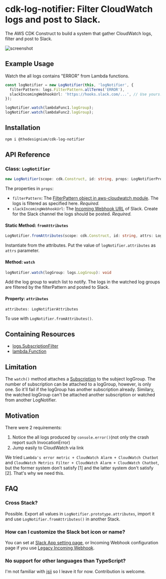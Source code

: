 # cdk-log-notifier: Filter CloudWatch logs and post to Slack.

The AWS CDK Construct to build a system that gather CloudWatch logs, filter and post to Slack.

![screenshot](https://i.imgur.com/Qx2A9n2.png)

## Example Usage

Watch the all logs contains "ERROR" from Lambda functions.

```typescript
const logNotifier = new LogNotifier(this, 'logNotifier', {
  filterPattern: logs.FilterPattern.allTerms('ERROR'),
  slackIncomingWebhookUrl: 'https://hooks.slack.com/...', // Use yours.
});

logNotifier.watch(lambdaFunc1.logGroup);
logNotifier.watch(lambdaFunc2.logGroup);
```

## Installation

```sh
npm i @thedesignium/cdk-log-notifier
```

## API Reference

### Class: `LogNotifier`

```typescript
new LogNotifier(scope: cdk.Construct, id: string, props: LogNotifierProps)
```

The properties in `props`:

- `filterPattern`: The [FilterPattern object in aws-cloudwatch module](https://docs.aws.amazon.com/cdk/api/latest/docs/@aws-cdk_aws-logs.FilterPattern.html). The logs is filtered as specified here. *Required.*
- `slackIncomingWebhookUrl`: The [Incoming Webhook URL](https://api.slack.com/messaging/webhooks) of Slack. Create for the Slack channel the logs should be posted. *Required.*

#### Static Method: `fromAttributes`

```typescript
LogNotifier.fromAttributes(scope: cdk.Construct, id: string, attrs: LogNotifierAttributes): LogNotifier
```

Instantiate from the attributes. Put the value of `logNotifier.attributes` as `attrs` parameter.

#### Method: `watch`

```typescript
logNotifier.watch(logGroup: logs.LogGroup): void
```

Add the log group to watch list to notify. The logs in the watched log groups are filtered by the filterPattern and posted to Slack.

#### Property: `attributes`

```typescript
attributes: LogNotifierAttributes
```

To use with `LogNotifier.fromAttributes()`.

## Containing Resources

- [logs.SubscriptionFilter](https://docs.aws.amazon.com/cdk/api/latest/docs/@aws-cdk_aws-logs.SubscriptionFilter.html)
- [lambda.Function](https://docs.aws.amazon.com/cdk/api/latest/docs/@aws-cdk_aws-lambda.Function.html)

## Limitation

The `watch()` method attaches a [Subscription](https://docs.aws.amazon.com/AmazonCloudWatch/latest/logs/Subscriptions.html) to the subject logGroup. The number of subscription can be attached to a logGroup, however, is only one. So it'll fail if the logGroup has another subscription already. Similary, the watched logGroup can't be attached another subscription or watched from another LogNotifier.

## Motivation

There were 2 requirements:

1. Notice the all logs produced by `console.error()`(not only the crash report such InvocationError)
2. Jump easily to CloudWatch via link

We tried `Lambda's error metric + CloudWatch Alarm + CloudWatch Chatbot` and `CloudWatch Metrics Filter + CloudWatch Alarm + CloudWatch Chatbot`, but the former system don't satisfy [1] and the latter system don't satisfy [2]. That's why we need this.

## FAQ

### Cross Stack?

Possible. Export all values in `LogNotifier.prototype.attributes`, import it and use `LogNotifier.fromAttributes()` in another Stack.

### How can I customize the Slack bot icon or name?

You can set at [Slack App setting page](https://api.slack.com/apps), or Incoming Webhook configuration page if you use [Legacy Incoming Webhook](https://api.slack.com/legacy/custom-integrations/incoming-webhooks).

### No support for other languages than TypeScript?

I'm not familiar with [jsii](https://github.com/aws/jsii) so I leave it for now. Contribution is welcome.
